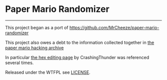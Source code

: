 # Paper Mario Randomizer

____

This project began as a port of https://github.com/MrCheeze/paper-mario-randomizer

This project also owes a debt to the information collected together in [the paper mario hacking archive](http://papermariohackingarchive.com/)

In particular [the hex editing page](http://papermariohackingarchive.com/downloads/PM64_Hex.txt) by CrashingThunder was referenced several times.

Released under the WTFPL see [LICENSE](./LICENSE).